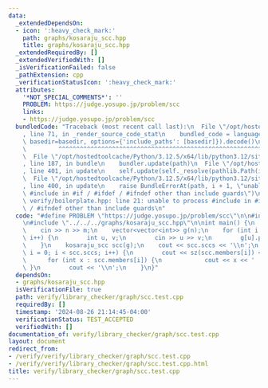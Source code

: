 ```yaml
---
data:
  _extendedDependsOn:
  - icon: ':heavy_check_mark:'
    path: graphs/kosaraju_scc.hpp
    title: graphs/kosaraju_scc.hpp
  _extendedRequiredBy: []
  _extendedVerifiedWith: []
  _isVerificationFailed: false
  _pathExtension: cpp
  _verificationStatusIcon: ':heavy_check_mark:'
  attributes:
    '*NOT_SPECIAL_COMMENTS*': ''
    PROBLEM: https://judge.yosupo.jp/problem/scc
    links:
    - https://judge.yosupo.jp/problem/scc
  bundledCode: "Traceback (most recent call last):\n  File \"/opt/hostedtoolcache/Python/3.12.5/x64/lib/python3.12/site-packages/onlinejudge_verify/documentation/build.py\"\
    , line 71, in _render_source_code_stat\n    bundled_code = language.bundle(stat.path,\
    \ basedir=basedir, options={'include_paths': [basedir]}).decode()\n          \
    \         ^^^^^^^^^^^^^^^^^^^^^^^^^^^^^^^^^^^^^^^^^^^^^^^^^^^^^^^^^^^^^^^^^^^^^^^^^^^^^^^^^\n\
    \  File \"/opt/hostedtoolcache/Python/3.12.5/x64/lib/python3.12/site-packages/onlinejudge_verify/languages/cplusplus.py\"\
    , line 187, in bundle\n    bundler.update(path)\n  File \"/opt/hostedtoolcache/Python/3.12.5/x64/lib/python3.12/site-packages/onlinejudge_verify/languages/cplusplus_bundle.py\"\
    , line 401, in update\n    self.update(self._resolve(pathlib.Path(included), included_from=path))\n\
    \  File \"/opt/hostedtoolcache/Python/3.12.5/x64/lib/python3.12/site-packages/onlinejudge_verify/languages/cplusplus_bundle.py\"\
    , line 400, in update\n    raise BundleErrorAt(path, i + 1, \"unable to process\
    \ #include in #if / #ifdef / #ifndef other than include guards\")\nonlinejudge_verify.languages.cplusplus_bundle.BundleErrorAt:\
    \ verify/boilerplate.hpp: line 21: unable to process #include in #if / #ifdef\
    \ / #ifndef other than include guards\n"
  code: "#define PROBLEM \"https://judge.yosupo.jp/problem/scc\"\n\n#include \"../../boilerplate.hpp\"\
    \n#include \"../../../graphs/kosaraju_scc.hpp\"\n\nint main() {\n    int n, m;\n\
    \    cin >> n >> m;\n    vector<vector<int>> g(n);\n    for (int i = 0; i < m;\
    \ i++) {\n        int u, v;\n        cin >> u >> v;\n        g[u].push_back(v);\n\
    \    }\n    kosaraju_scc scc(g);\n    cout << scc.sccs << '\\n';\n    for (int\
    \ i = 0; i < scc.sccs; i++) {\n        cout << sz(scc.members[i]) << ' ';\n  \
    \      for (int x : scc.members[i]) {\n            cout << x << ' ';\n       \
    \ }\n        cout << '\\n';\n    }\n}"
  dependsOn:
  - graphs/kosaraju_scc.hpp
  isVerificationFile: true
  path: verify/library_checker/graph/scc.test.cpp
  requiredBy: []
  timestamp: '2024-08-26 21:14:45-04:00'
  verificationStatus: TEST_ACCEPTED
  verifiedWith: []
documentation_of: verify/library_checker/graph/scc.test.cpp
layout: document
redirect_from:
- /verify/verify/library_checker/graph/scc.test.cpp
- /verify/verify/library_checker/graph/scc.test.cpp.html
title: verify/library_checker/graph/scc.test.cpp
---
```

